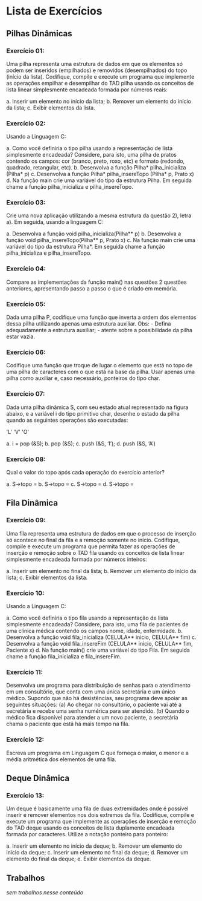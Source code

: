 # Lista de Exercícios
## Pilhas Dinâmicas
### Exercício 01:

Uma pilha representa uma estrutura de dados em que os elementos só podem ser inseridos (empilhados) e removidos (desempilhados) do topo (início da lista). Codifique, compile e execute um programa que implemente as operações empilhar e desempilhar do TAD pilha usando os conceitos de lista linear simplesmente encadeada formada por
números reais:

a. Inserir um elemento no início da lista;
b. Remover um elemento do início da lista;
c. Exibir elementos da lista.

### Exercício 02:

Usando a Linguagem C:

a. Como você definiria o tipo pilha usando a representação de lista simplesmente encadeada? Considere, para isto, uma pilha de pratos contendo os campos: cor (branco, preto, roxo, etc) e formato (redondo, quadrado, retangular, etc).
b. Desenvolva a função Pilha* pilha_inicializa (Pilha* p)
c. Desenvolva a função Pilha* pilha_insereTopo (Pilha* p, Prato x)
d. Na função main crie uma variável do tipo da estrutura Pilha. Em seguida chame a função pilha_inicializa e pilha_insereTopo.


### Exercício 03:

Crie uma nova aplicação utilizando a mesma estrutura da questão 2), letra a). Em seguida, usando a linguagem C:

a. Desenvolva a função void pilha_inicializa(Pilha** p)
b. Desenvolva a função void pilha_insereTopo(Pilha** p, Prato x)
c. Na função main crie uma variável do tipo da estrutura Pilha*. Em seguida chame a função pilha_inicializa e pilha_insereTopo.

### Exercício 04:

Compare as implementações da função main() nas questões 2 questões anteriores, apresentando passo a passo o que é criado em memória.


### Exercício 05:

Dada uma pilha P, codifique uma função que inverta a ordem dos elementos dessa pilha utilizando apenas uma estrutura auxiliar. Obs: - Defina adequadamente a estrutura auxiliar; - atente sobre a possibilidade da pilha estar vazia.

### Exercício 06:

Codifique uma função que troque de lugar o elemento que está no topo de uma pilha de caracteres com o que está na base da pilha. Usar apenas uma pilha como auxiliar e, caso necessário, ponteiros do tipo char.

### Exercício 07:

Dada uma pilha dinâmica S, com seu estado atual representado na figura abaixo, e a variável i do tipo primitivo char, desenhe o estado da pilha quando as seguintes operações são executadas:

 
'L'
'V'
'O'

a. i = pop (&S);
b. pop (&S);
c. push (&S, ‘I’);
d. push (&S, ‘A’)

### Exercício 08:

Qual o valor do topo após cada operação do exercício anterior?

a. S->topo =
b. S->topo =
c. S->topo =
d. S->topo =

## Fila Dinâmica
### Exercício 09:

Uma fila representa uma estrutura de dados em que o processo de inserção só acontece
no final da fila e a remoção somente no início. Codifique, compile e execute um
programa que permita fazer as operações de inserção e remoção sobre o TAD fila
usando os conceitos de lista linear simplesmente encadeada formada por números
inteiros:

a. Inserir um elemento no final da lista;
b. Remover um elemento do início da lista;
c. Exibir elementos da lista.

### Exercício 10:

Usando a Linguagem C:

a. Como você definiria o tipo fila usando a representação de lista simplesmente encadeada? Considere, para isto, uma fila de pacientes de uma clínica médica contendo os campos nome, idade, enfermidade.
b. Desenvolva a função void fila_inicializa (CELULA** inicio, CELULA** fim)
c. Desenvolva a função void fila_insereFim (CELULA** inicio, CELULA** fim, Paciente x)
d. Na função main() crie uma variável do tipo Fila. Em seguida chame a função fila_inicializa e fila_insereFim.

### Exercício 11:

Desenvolva um programa para distribuição de senhas para o atendimento em um consultório, que conta com uma única secretária e um único médico. Supondo que não há desistências, seu programa deve apoiar as seguintes situações: (a) Ao chegar no consultório, o paciente vai até a secretária e recebe uma senha numérica para ser atendido. (b) Quando o médico fica disponível para atender a um novo paciente, a secretária chama o paciente que está há mais tempo na fila.

### Exercício 12:

Escreva um programa em Linguagem C que forneça o maior, o menor e a média aritmética dos elementos de uma fila.

## Deque Dinâmica
### Exercício 13:

Um deque é basicamente uma fila de duas extremidades onde é possível inserir e remover elementos nos dois extremos da fila. Codifique, compile e execute um programa que implemente as operações de inserção e remoção do TAD deque usando os conceitos de lista duplamente encadeada formada por caracteres. Utilize a notação ponteiro para ponteiro:

a. Inserir um elemento no início da deque;
b. Remover um elemento do início da deque;
c. Inserir um elemento no final da deque;
d. Remover um elemento do final da deque;
e. Exibir elementos da deque.

## Trabalhos

*sem trabalhos nesse conteúdo*
